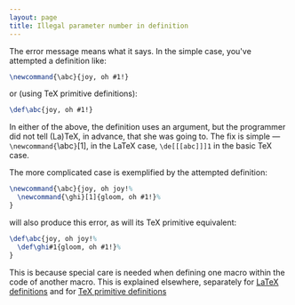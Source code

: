 ```yaml
---
layout: page
title: Illegal parameter number in definition
---
```


The error message means what it says.  In the simple case, you've
attempted a definition like:
```latex
\newcommand{\abc}{joy, oh #1!}
```
or (using TeX primitive definitions):
```latex
\def\abc{joy, oh #1!}
```
In either of the above, the definition uses an argument, but the
programmer did not tell (La)TeX, in advance, that she was going to.
The fix is simple&nbsp;&mdash; `\newcommand{`\abc`}`[1], in the
LaTeX case, `\de[[[abc]]]1` in the basic TeX case.

The more complicated case is exemplified by the attempted definition:
```latex
\newcommand{\abc}{joy, oh joy!%
  \newcommand{\ghi}[1]{gloom, oh #1!}%
}
```
will also produce this error, as will its TeX primitive equivalent:
```latex
\def\abc{joy, oh joy!%
  \def\ghi#1{gloom, oh #1!}%
}
```
This is because special care is needed when defining one macro within
the code of another macro.  This is explained elsewhere, separately
for [LaTeX definitions](./FAQ-ltxhash.html) and for
[TeX primitive definitions](./FAQ-hash.html)

